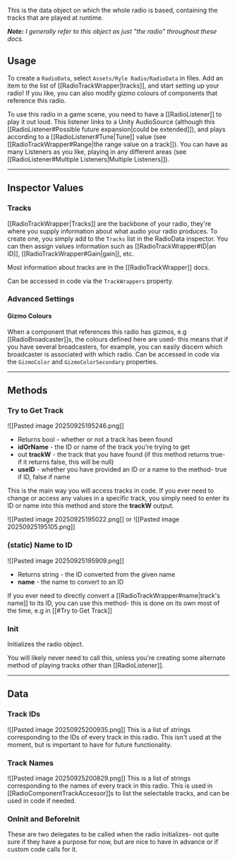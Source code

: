 This is the data object on which the whole radio is based, containing the tracks that are played at runtime.

*__Note:__ I generally refer to this object as just "the radio" throughout these docs.*

## Usage
To create a `RadioData`, select `Assets/Ryle Radio/RadioData` in files. Add an item to the list of [[RadioTrackWrapper|tracks]], and start setting up your radio! If you like, you can also modify gizmo colours of components that reference this radio.

To use this radio in a game scene, you need to have a [[RadioListener]] to play it out loud. This listener links to a Unity AudioSource (although this [[RadioListener#Possible future expansion|could be extended]]), and plays according to a [[RadioListener#Tune|Tune]] value (see [[RadioTrackWrapper#Range|the range value on a track]]). You can have as many Listeners as you like, playing in any different areas (see [[RadioListener#Multiple Listeners|Multiple Listeners]]).

---
## Inspector Values
### Tracks
[[RadioTrackWrapper|Tracks]] are the backbone of your radio, they're where you supply information about what audio your radio produces. To create one, you simply add to the `Tracks` list in the RadioData inspector. You can then assign values information such as [[RadioTrackWrapper#ID|an ID]], [[RadioTrackWrapper#Gain|gain]], etc.

Most information about tracks are in the [[RadioTrackWrapper]] docs.

Can be accessed in code via the `TrackWrappers` property.

### Advanced Settings
#### Gizmo Colours
When a component that references this radio has gizmos, e.g [[RadioBroadcaster]]s, the colours defined here are used- this means that if you have several broadcasters, for example, you can easily discern which broadcaster is associated with which radio. Can be accessed in code via the `GizmoColor` and `GizmoColorSecondary` properties.

---
## Methods
### Try to Get Track
![[Pasted image 20250925195246.png]]
- Returns bool - whether or not a track has been found
- **idOrName** - the ID or name of the track you're trying to get
- out **trackW** - the track that you have found (if this method returns true- if it returns false, this will be null)
- **useID** - whether you have provided an ID or a name to the method- true if ID, false if name

This is the main way you will access tracks in code. If you ever need to change or access any values in a specific track, you simply need to enter its ID or name into this method and store the **trackW** output.

![[Pasted image 20250925195022.png]]
or
![[Pasted image 20250925195105.png]]

### (static) Name to ID
![[Pasted image 20250925195909.png]]
- Returns string - the ID converted from the given name
- **name** - the name to convert to an ID

If you ever need to directly convert a [[RadioTrackWrapper#name|track's name]] to its ID, you can use this method- this is done on its own most of the time, e.g in [[#Try to Get Track]]

### Init
Initializes the radio object.

You will likely never need to call this, unless you're creating some alternate method of playing tracks other than [[RadioListener]].

---
## Data

### Track IDs
![[Pasted image 20250925200935.png]]
This is a list of strings corresponding to the IDs of every track in this radio. This isn't used at the moment, but is important to have for future functionality.

### Track Names
![[Pasted image 20250925200829.png]]
This is a list of strings corresponding to the names of every track in this radio. This is used in [[RadioComponentTrackAccessor]]s to list the selectable tracks, and can be used in code if needed.

### OnInit and BeforeInit
These are two delegates to be called when the radio initializes- not quite sure if they have a purpose for now, but are nice to have in advance or if custom code calls for it.